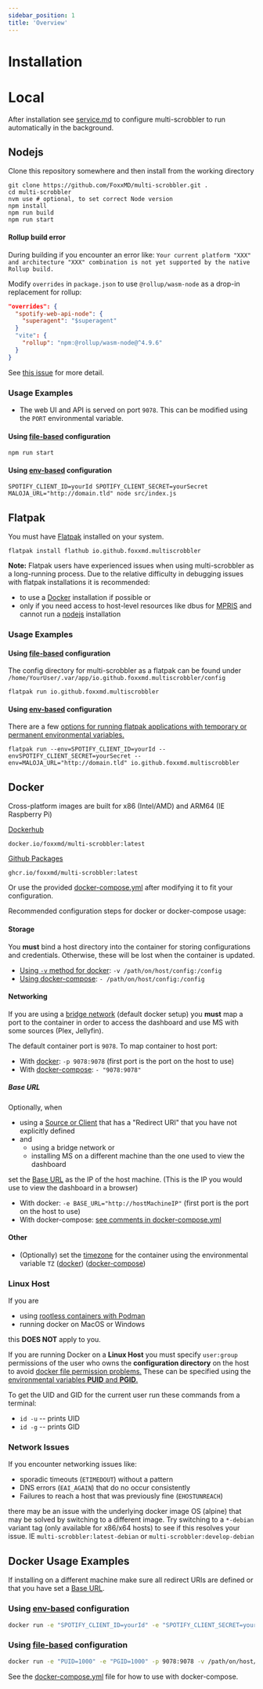 ```yaml
---
sidebar_position: 1
title: 'Overview'
---
```


# Installation

# Local

After installation see [service.md](service.md) to configure multi-scrobbler to run automatically in the background.

## Nodejs

Clone this repository somewhere and then install from the working directory

```shell
git clone https://github.com/FoxxMD/multi-scrobbler.git .
cd multi-scrobbler
nvm use # optional, to set correct Node version
npm install
npm run build
npm run start
```

#### Rollup build error

During building if you encounter an error like: `Your current platform "XXX" and architecture "XXX" combination is not yet supported by the native Rollup build.`

Modify `overrides` in `package.json` to use `@rollup/wasm-node` as a drop-in replacement for rollup:

```json
"overrides": {
  "spotify-web-api-node": {
    "superagent": "$superagent"
  }
  "vite": {
    "rollup": "npm:@rollup/wasm-node@^4.9.6"
  }
}
```

See [this issue](https://github.com/FoxxMD/multi-scrobbler/issues/135#issuecomment-1927080260) for more detail.

### Usage Examples

* The web UI and API is served on port `9078`. This can be modified using the `PORT` environmental variable.

#### Using [file-based](../configuration/configuration.md#file-based-configuration) configuration

```shell
npm run start
```

#### Using [env-based](../configuration/configuration.md#env-based-configuration) configuration

```shell
SPOTIFY_CLIENT_ID=yourId SPOTIFY_CLIENT_SECRET=yourSecret MALOJA_URL="http://domain.tld" node src/index.js
```

## Flatpak

You must have [Flatpak](https://flatpak.org/) installed on your system.

```shell
flatpak install flathub io.github.foxxmd.multiscrobbler
```

**Note:** Flatpak users have experienced issues when using multi-scrobbler as a long-running process. Due to the relative difficulty in debugging issues with flatpak installations it is recommended:

* to use a [Docker](#docker) installation if possible or
* only if you need access to host-level resources like dbus for [MPRIS](https://foxxmd.github.io/multi-scrobbler/docs/configuration#mpris) and cannot run a [nodejs](#nodejs) installation

### Usage Examples

#### Using [file-based](../configuration/configuration.md#file-based-configuration) configuration

The config directory for multi-scrobbler as a flatpak can be found under `/home/YourUser/.var/app/io.github.foxxmd.multiscrobbler/config`

```shell
flatpak run io.github.foxxmd.multiscrobbler
```

#### Using [env-based](../configuration/configuration.md#env-based-configuration) configuration

There are a few [options for running flatpak applications with temporary or permanent environmental variables.](https://ardasevinc.dev/launch-flatpak-apps-with-custom-args-and-environment-variables)

```shell
flatpak run --env=SPOTIFY_CLIENT_ID=yourId --envSPOTIFY_CLIENT_SECRET=yourSecret --env=MALOJA_URL="http://domain.tld" io.github.foxxmd.multiscrobbler
```

## Docker

Cross-platform images are built for x86 (Intel/AMD) and ARM64 (IE Raspberry Pi)

[Dockerhub](https://hub.docker.com/r/foxxmd/multi-scrobbler)
```
docker.io/foxxmd/multi-scrobbler:latest
```

[Github Packages](https://github.com/FoxxMD/multi-scrobbler/pkgs/container/multi-scrobbler)
```
ghcr.io/foxxmd/multi-scrobbler:latest
```

Or use the provided [docker-compose.yml](../../../docker-compose.yml) after modifying it to fit your configuration.

Recommended configuration steps for docker or docker-compose usage:

#### Storage

You **must** bind a host directory into the container for storing configurations and credentials. Otherwise, these will be lost when the container is updated.

* [Using `-v` method for docker](https://docs.docker.com/storage/bind-mounts/#start-a-container-with-a-bind-mount): `-v /path/on/host/config:/config`
* [Using docker-compose](https://docs.docker.com/compose/compose-file/compose-file-v3/#short-syntax-3): `- /path/on/host/config:/config`

#### Networking

If you are using a [bridge network](https://www.appsdeveloperblog.com/docker-networking-bridging-host-and-overlay/) (default docker setup) you **must** map a port to the container in order to access the dashboard and use MS with some sources (Plex, Jellyfin).

The default container port is `9078`. To map container to host port:

* With [docker](https://docs.docker.com/engine/reference/commandline/run/#publish): `-p 9078:9078` (first port is the port on the host to use)
* With [docker-compose](https://docs.docker.com/compose/compose-file/compose-file-v3/#short-syntax-1): `- "9078:9078"`

##### Base URL

Optionally, when

* using a [Source or Client](../configuration/configuration.md) that has a "Redirect URI" that you have not explicitly defined
* and
  * using a bridge network or
  * installing MS on a different machine than the one used to view the dashboard

set the [Base URL](../configuration/configuration.md#base-url) as the IP of the host machine. (This is the IP you would use to view the dashboard in a browser)

* With docker: `-e BASE_URL="http://hostMachineIP"` (first port is the port on the host to use)
* With docker-compose: [see comments in docker-compose.yml](../../../docker-compose.yml)

#### Other

* (Optionally) set the [timezone](https://en.wikipedia.org/wiki/List_of_tz_database_time_zones) for the container using the environmental variable `TZ` ([docker](https://docs.docker.com/engine/reference/commandline/run/#env)) ([docker-compose](https://docs.docker.com/compose/compose-file/compose-file-v3/#environment))

### Linux Host

If you are

* using [rootless containers with Podman](https://developers.redhat.com/blog/2020/09/25/rootless-containers-with-podman-the-basics#why_podman_)
* running docker on MacOS or Windows

this **DOES NOT** apply to you.

If you are running Docker on a **Linux Host** you must specify `user:group` permissions of the user who owns the **configuration directory** on the host to avoid [docker file permission problems.](https://ikriv.com/blog/?p=4698) These can be specified using the [environmental variables **PUID** and **PGID**.](https://docs.linuxserver.io/general/understanding-puid-and-pgid)

To get the UID and GID for the current user run these commands from a terminal:

* `id -u` -- prints UID
* `id -g` -- prints GID

### Network Issues

If you encounter networking issues like:

* sporadic timeouts (`ETIMEDOUT`) without a pattern
* DNS errors (`EAI_AGAIN`) that do no occur consistently
* Failures to reach a host that was previously fine (`EHOSTUNREACH`)

there may be an issue with the underlying docker image OS (alpine) that may be solved by switching to a different image. Try switching to a `*-debian` variant tag (only available for x86/x64 hosts) to see if this resolves your issue. IE `multi-scrobbler:latest-debian` or `multi-scrobbler:develop-debian`

## Docker Usage Examples

If installing on a different machine make sure all redirect URIs are defined or that you have set a [Base URL](#base-url).

### Using [env-based](../configuration/configuration.md#env-based-configuration) configuration

```bash
docker run -e "SPOTIFY_CLIENT_ID=yourId" -e "SPOTIFY_CLIENT_SECRET=yourSecret" -e "MALOJA_URL=http://domain.tld" -e "MALOJA_API_KEY=1234" -e "PUID=1000" -e "PGID=1000" -p 9078:9078 -v /path/on/host/config:/config foxxmd/multi-scrobbler
```

### Using [file-based](../configuration/configuration.md#file-based-configuration) configuration

```bash
docker run -e "PUID=1000" -e "PGID=1000" -p 9078:9078 -v /path/on/host/config:/config foxxmd/multi-scrobbler
```

See the [docker-compose.yml](../../../docker-compose.yml) file for how to use with docker-compose.

